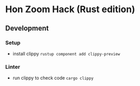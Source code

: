 # Hon Zoom Hack (Rust edition)

## Development

### Setup
* install clippy `rustup component add clippy-preview`

### Linter
* run clippy to check code `cargo clippy`